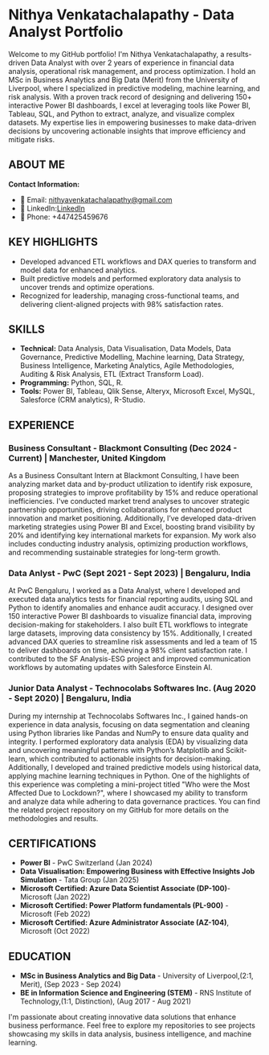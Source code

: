 
# Nithya Venkatachalapathy - Data Analyst Portfolio

Welcome to my GitHub portfolio! I'm Nithya Venkatachalapathy, a results-driven Data Analyst with over 2 years of experience in financial data analysis, operational risk management, and process optimization. I hold an MSc in Business Analytics and Big Data (Merit) from the University of Liverpool, where I specialized in predictive modeling, machine learning, and risk analysis. With a proven track record of designing and delivering 150+ interactive Power BI dashboards, I excel at leveraging tools like Power BI, Tableau, SQL, and Python to extract, analyze, and visualize complex datasets. My expertise lies in empowering businesses to make data-driven decisions by uncovering actionable insights that improve efficiency and mitigate risks.

## ABOUT ME

**Contact Information:**
- 📧 Email: nithyavenkatachalapathy@gmail.com
- 🔗 LinkedIn:[LinkedIn](https://www.linkedin.com/in/nithya-venkatachalapathy-820a00184/)
- 📱 Phone: +447425459676

## KEY HIGHLIGHTS

- Developed advanced ETL workflows and DAX queries to transform and model data for enhanced analytics.
- Built predictive models and performed exploratory data analysis to uncover trends and optimize operations.
- Recognized for leadership, managing cross-functional teams, and delivering client-aligned projects with 98% satisfaction rates.

## SKILLS

- **Technical:** Data Analysis, Data Visualisation, Data Models, Data Governance, Predictive Modelling, Machine learning, Data Strategy, Business Intelligence, Marketing Analytics, Agile Methodologies, Auditing & Risk Analysis, ETL (Extract Transform Load).
- **Programming:** Python, SQL, R.
- **Tools:** Power BI, Tableau, Qlik Sense, Alteryx, Microsoft Excel, MySQL, Salesforce (CRM analytics), R-Studio.

## EXPERIENCE

### Business Consultant - Blackmont Consulting **(Dec 2024 - Current) | Manchester, United Kingdom**
As a Business Consultant Intern at Blackmont Consulting, I have been analyzing market data and by-product utilization to identify risk exposure, proposing strategies to improve profitability by 15% and reduce operational inefficiencies. I've conducted market trend analyses to uncover strategic partnership opportunities, driving collaborations for enhanced product innovation and market positioning. Additionally, I’ve developed data-driven marketing strategies using Power BI and Excel, boosting brand visibility by 20% and identifying key international markets for expansion. My work also includes conducting industry analysis, optimizing production workflows, and recommending sustainable strategies for long-term growth.

### Data Anlyst - PwC **(Sept 2021 - Sept 2023) | Bengaluru, India**
At PwC Bengaluru, I worked as a Data Analyst, where I developed and executed data analytics tests for financial reporting audits, using SQL and Python to identify anomalies and enhance audit accuracy. I designed over 150 interactive Power BI dashboards to visualize financial data, improving decision-making for stakeholders. I also built ETL workflows to integrate large datasets, improving data consistency by 15%. Additionally, I created advanced DAX queries to streamline risk assessments and led a team of 15 to deliver dashboards on time, achieving a 98% client satisfaction rate. I contributed to the SF Analysis-ESG project and improved communication workflows by automating updates with Salesforce Einstein AI.

### Junior Data Analyst - Technocolabs Softwares Inc. **(Aug 2020 - Sept 2020) | Bengaluru, India**
During my internship at Technocolabs Softwares Inc., I gained hands-on experience in data analysis, focusing on data segmentation and cleaning using Python libraries like Pandas and NumPy to ensure data quality and integrity. I performed exploratory data analysis (EDA) by visualizing data and uncovering meaningful patterns with Python’s Matplotlib and Scikit-learn, which contributed to actionable insights for decision-making. Additionally, I developed and trained predictive models using historical data, applying machine learning techniques in Python. One of the highlights of this experience was completing a mini-project titled "Who were the Most Affected Due to Lockdown?", where I showcased my ability to transform and analyze data while adhering to data governance practices. 
You can find the related project repository on my GitHub for more details on the methodologies and results.

## CERTIFICATIONS

- **Power BI** - PwC Switzerland (Jan 2024)
- **Data Visualisation: Empowering Business with Effective Insights Job Simulation** - Tata Group (Jan 2025)
- **Microsoft Certified: Azure Data Scientist Associate (DP-100)**- Microsoft (Jan 2022)
- **Microsoft Certified: Power Platform fundamentals (PL-900)** - Microsoft (Feb 2022)
- **Microsoft Certified: Azure Administrator Associate (AZ-104)**, Microsoft (Oct 2022)

## EDUCATION

- **MSc in Business Analytics and Big Data** - University of Liverpool,(2:1, Merit), (Sep 2023 - Sep 2024)
- **BE in Information Science and Engineering (STEM)** - RNS Institute of Technology,(1:1, Distinction), (Aug 2017 - Aug 2021)

I'm passionate about creating innovative data solutions that enhance business performance. Feel free to explore my repositories to see projects showcasing my skills in data analysis, business intelligence, and machine learning.


